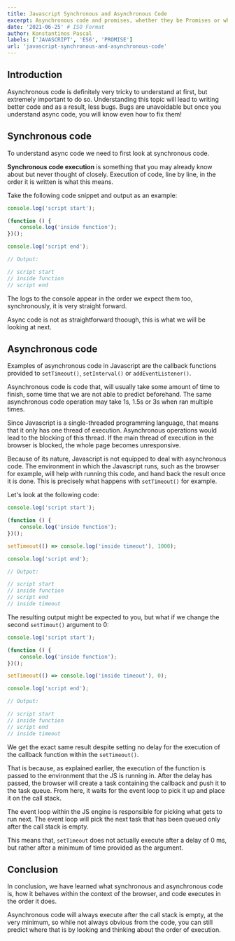 ```yaml
---
title: Javascript Synchronous and Asynchronous Code
excerpt: Asynchronous code and promises, whether they be Promises or when using async/await, are topics you will eventually encounter when learning Javascript. It is a very confusing topic and difficult to grasp at first, especially when not having background with other programming languages.
date: '2021-06-25' # ISO Format
author: Konstantinos Pascal
labels: ['JAVASCRIPT', 'ES6', 'PROMISE']
url: 'javascript-synchronous-and-asynchronous-code'
---
```


## Introduction

Asynchronous code is definitely very tricky to understand at first, but extremely important to do so. Understanding this topic will lead to writing better code and as a result, less bugs. Bugs are unavoidable but once you understand async code, you will know even how to fix them!

## Synchronous code

To understand async code we need to first look at synchronous code.

**Synchronous code execution** is something that you may already know about but never thought of closely. Execution of code, line by line, in the order it is written is what this means.

Take the following code snippet and output as an example:

```javascript
console.log('script start');

(function () {
	console.log('inside function');
})();

console.log('script end');

// Output:

// script start
// inside function
// script end
```

The logs to the console appear in the order we expect them too, synchronously, it is very straight forward.

Async code is not as straightforward thoough, this is what we will be looking at next.

## Asynchronous code

Examples of asynchronous code in Javascript are the callback functions provided to `setTimeout()`, `setInterval()` or `addEventListener()`.

Asynchronous code is code that, will usually take some amount of time to finish, some time that we are not able to predict beforehand. The same asynchronous code operation may take 1s, 1.5s or 3s when ran multiple times.

Since Javascript is a single-threaded programming language, that means that it only has one thread of execution. Asynchronous operations would lead to the blocking of this thread. If the main thread of execution in the browser is blocked, the whole page becomes unresponsive.

Because of its nature, Javascript is not equipped to deal with asynchronous code. The environment in which the Javascript runs, such as the browser for example, will help with running this code, and hand back the result once it is done. This is precisely what happens with `setTimeout()` for example.

Let's look at the following code:

```javascript
console.log('script start');

(function () {
	console.log('inside function');
})();

setTimeout(() => console.log('inside timeout'), 1000);

console.log('script end');

// Output:

// script start
// inside function
// script end
// inside timeout
```

The resulting output might be expected to you, but what if we change the second `setTimout()` argument to 0:

```javascript
console.log('script start');

(function () {
	console.log('inside function');
})();

setTimeout(() => console.log('inside timeout'), 0);

console.log('script end');

// Output:

// script start
// inside function
// script end
// inside timeout
```

We get the exact same result despite setting no delay for the execution of the callback function within the `setTimeout()`.

That is because, as explained earlier, the execution of the function is passed to the environment that the JS is running in. After the delay has passed, the browser will create a task containing the callback and push it to the task queue. From here, it waits for the event loop to pick it up and place it on the call stack.

The event loop within the JS engine is responsible for picking what gets to run next. The event loop will pick the next task that has been queued only after the call stack is empty.

This means that, `setTimeout` does not actually execute after a delay of 0 ms, but rather after a minimum of time provided as the argument.

## Conclusion

In conclusion, we have learned what synchronous and asynchronous code is, how it behaves within the context of the browser, and code executes in the order it does.

Asynchronous code will always execute after the call stack is empty, at the very minimum, so while not always obvious from the code, you can still predict where that is by looking and thinking about the order of execution.
